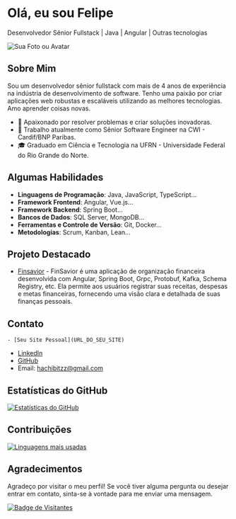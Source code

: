 # Olá, eu sou Felipe

Desenvolvedor Sênior Fullstack | Java | Angular | Outras tecnologias

![Sua Foto ou Avatar](https://i.postimg.cc/90Dy9mGk/1659444457744.jpg)

## Sobre Mim

Sou um desenvolvedor sênior fullstack com mais de 4 anos de experiência na indústria de desenvolvimento de software. Tenho uma paixão por criar aplicações web robustas e escaláveis utilizando as melhores tecnologias. Amo aprender coisas novas.

- 🌟 Apaixonado por resolver problemas e criar soluções inovadoras.
- 💼 Trabalho atualmente como Sênior Software Engineer na CWI - Cardif/BNP Paribas.
- 🎓 Graduado em Ciência e Tecnologia na UFRN - Universidade Federal do Rio Grande do Norte.

## Algumas Habilidades

- **Linguagens de Programação**: Java, JavaScript, TypeScript...
- **Framework Frontend**: Angular, Vue.js...
- **Framework Backend**: Spring Boot...
- **Bancos de Dados**: SQL Server, MongoDB...
- **Ferramentas e Controle de Versão**: Git, Docker...
- **Metodologias**: Scrum, Kanban, Lean...

## Projeto Destacado

- [Finsavior](https://github.com/Hachibitz/FinSavior) - FinSavior é uma aplicação de organização financeira desenvolvida com Angular, Spring Boot, Grpc, Protobuf, Kafka, Schema Registry, etc. Ela permite aos usuários registrar suas receitas, despesas e metas financeiras, fornecendo uma visão clara e detalhada de suas finanças pessoais.

## Contato

```- [Seu Site Pessoal](URL_DO_SEU_SITE)```
- [LinkedIn](https://www.linkedin.com/in/felipe-almeida-dev/)
- [GitHub](https://github.com/Hachibitz)
- Email: hachibitzz@gmail.com

## Estatísticas do GitHub

[![Estatísticas do GitHub](https://github-readme-stats.vercel.app/api?username=Hachibitz&show_icons=true&count_private=true&theme=dark)](https://github.com/anuraghazra/github-readme-stats)

## Contribuições

[![Linguagens mais usadas](https://github-readme-stats.vercel.app/api/top-langs/?username=Hachibitz&layout=compact&theme=dark)](https://github.com/anuraghazra/github-readme-stats)

## Agradecimentos

Agradeço por visitar o meu perfil! Se você tiver alguma pergunta ou desejar entrar em contato, sinta-se à vontade para me enviar uma mensagem.

[![Badge de Visitantes](https://visitor-badge.glitch.me/badge?page_id=Hachibitz.readme)](https://github.com/Hachibitz)

